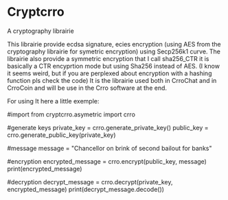 # Cryptcrro
A cryptography librairie 

This librairie provide ecdsa signature, ecies encryption (using AES from the cryptography librairie for symetric encryption) using Secp256k1 curve. The librairie also provide a symmetric encryption that I call sha256_CTR it is basically a CTR encyprtion mode but using Sha256 instead of AES. (I know it seems weird, but if you are perplexed about encryption with a hashing function pls check the code)
It is the librairie used both in CrroChat and in CrroCoin and will be use in the Crro software at the end.


For using It here a little exemple:

#import
from cryptcrro.asymetric import crro

#generate keys
private_key = crro.generate_private_key()
public_key = crro.generate_public_key(private_key)

#message
message = "Chancellor on brink of second bailout for banks"

#encryption
encrypted_message = crro.encrypt(public_key, message)
print(encrypted_message)

#decryption
decrypt_message = crro.decrypt(private_key, encrypted_message)
print(decrypt_message.decode())
